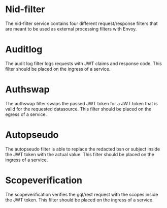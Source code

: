 # Nid-filter
The nid-filter service contains four different request/response filters that are meant to be used as external processing filters with Envoy.

# Auditlog

The audit log filter logs requests with JWT claims and response code. This filter should be placed on the ingress of a service.

# Authswap

The authswap filter swaps the passed JWT token for a JWT token that is valid for the requested datasource. This filter should be placed on the egress of a service.

# Autopseudo

The autopseudo filter is able to replace the redacted bsn or subject inside the JWT token with the actual value. This filter should be placed on the ingress of a service.

# Scopeverification

The scopeverification verifies the gql/rest request with the scopes inside the JWT token. This filter should be placed on the ingress of a service. 

